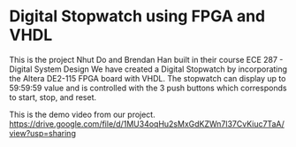 # Digital Stopwatch using FPGA and VHDL

This is the project Nhut Do and Brendan Han built in their course ECE 287 - Digital System Design
We have created a Digital Stopwatch by incorporating the Altera DE2-115 FPGA board with VHDL. The stopwatch can display up to 59:59:59 value and is controlled with the 3 push buttons which corresponds to start, stop, and reset.

This is the demo video from our project.
https://drive.google.com/file/d/1MU34oqHu2sMxGdKZWn7l37CvKiuc7TaA/view?usp=sharing
